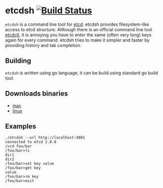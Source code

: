 # etcdsh [![Build Status](https://travis-ci.org/kamilhark/etcdsh.svg?branch=master)](https://travis-ci.org/kamilhark/etcdsh.svg?branch=master)

`etcdsh` is a command line tool for [etcd](https://github.com/coreos/etcd).
etcdsh provides filesystem-like access to etcd structure. 
Although there is an official command line tool [etcdctl](https://github.com/coreos/etcd/tree/master/etcdctl), it is annoying you have to enter the same (often very long) keys again for every command. etcdsh tries to make it simpler and faster by providing history and tab completion.

## Building
`etcdsh` is written using go language, it can be build using standard go build tool. 

## Downloads binaries
 * [mac](https://github.com/kamilhark/etcdsh/releases/download/0.0.1-ALPHA/etcdsh-mac.zip) 
 * [linux](https://github.com/kamilhark/etcdsh/releases/download/0.0.2-ALPHA/etcdsh_mac.tar.gz)

## Examples
<pre>
<code>./etcdsh --url http://localhost:4001</code>
<code>connected to etcd 2.0.0</code>
<code>/>cd foo/bar</code>
<code>/foo/bar>ls</code>
<code>dir1</code>
<code>dir2</code>
<code>/foo/bar>set key value</code>
<code>/foo/bar>get key</code>
<code>value</code>
<code>/foo/bar>rm key</code>
<code>/foo/bar>exit</code>
</pre>

